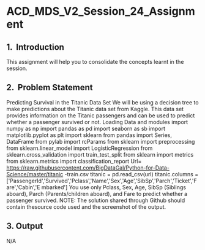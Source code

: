 # ACD_MDS_V2_Session_24_Assignment

## 1.​​ ​ Introduction
This assignment will help you to consolidate the concepts learnt in the session.

## 2.​​ ​ Problem Statement
Predicting Survival in the Titanic Data Set
We will be using a decision tree to make predictions about the Titanic data set from
Kaggle. This data set provides information on the Titanic passengers and can be used to
predict whether a passenger survived or not.
Loading Data and modules
import numpy as np
import pandas as pd
import seaborn as sb
import matplotlib.pyplot as plt
import sklearn
from pandas import Series, DataFrame
from pylab import rcParams
from sklearn import preprocessing
from sklearn.linear_model import LogisticRegression
from sklearn.cross_validation import train_test_split
from sklearn import metrics
from sklearn.metrics import classification_report
Url=
https://raw.githubusercontent.com/BigDataGal/Python-for-Data-Science/master/titanic
-train.csv
titanic = pd.read_csv(url)
titanic.columns =
['PassengerId','Survived','Pclass','Name','Sex','Age','SibSp','Parch','Ticket','Fare','Cabin','E
mbarked']
You use only Pclass, Sex, Age, SibSp (Siblings aboard), Parch (Parents/children aboard),
and Fare to predict whether a passenger survived.
NOTE:​​​​ ​​​​The​​​​ ​​​​solution​​​​ ​​​​shared​​​​ ​​​​through​​​​ ​​​​Github​​​​ ​​​​should​​​​ ​​​​contain​​​​ ​​​​the​​​​ ​​​​source​​ ​​code​​​​ ​​​​used​​​​ ​​​​and​​​​
​​​​the​​​​ ​​​​screenshot​​​​ ​​​​of​​​​ ​​​​the​​​​ ​​​​output.
## 3. Output
N/A
